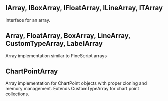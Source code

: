 ## IArray, IBoxArray, IFloatArray, ILineArray, ITArray

Interface for an array.

## Array, FloatArray, BoxArray, LineArray, CustomTypeArray, LabelArray

Array implementation similar to PineScript arrays

## ChartPointArray

Array implementation for ChartPoint objects with proper cloning and memory management. Extends CustomTypeArray for chart point collections.
